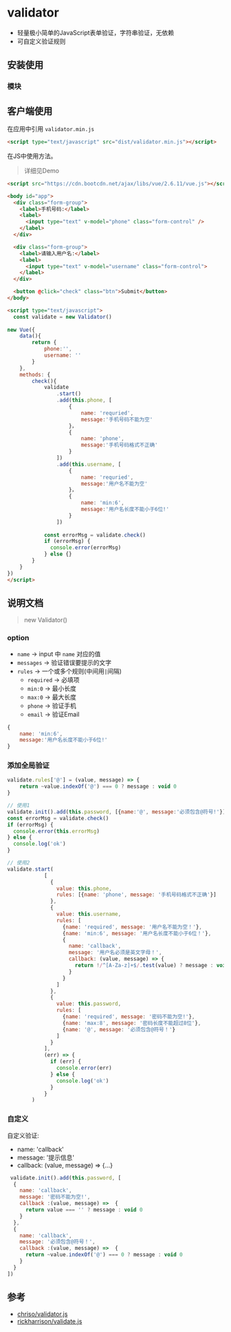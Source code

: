 # validator 
- 轻量极小简单的JavaScript表单验证，字符串验证，无依赖
- 可自定义验证规则

## 安装使用

### 模块

## 客户端使用

在应用中引用 `validator.min.js`

```html
<script type="text/javascript" src="dist/validator.min.js"></script>
```

在JS中使用方法。
> 详细见Demo
```html 
<script src="https://cdn.bootcdn.net/ajax/libs/vue/2.6.11/vue.js"></script>

<body id="app">
  <div class="form-group">
    <label>手机号码:</label>
    <label>
      <input type="text" v-model="phone" class="form-control" />
    </label>
  </div>

  <div class="form-group">
    <label>请输入用户名:</label>
    <label>
      <input type="text" v-model="username" class="form-control">
    </label>
  </div>

  <button @click="check" class="btn">Submit</button>
</body>

<script type="text/javascript">
  const validate = new Validator()
  
new Vue({
    data(){
        return {
            phone:'',
            username: ''
        }
    },
    methods: {
        check(){
            validate
                .start()
                .add(this.phone, [
                    {
                        name: 'requried',
                        message:'手机号码不能为空'
                    }，
                    {
                        name: 'phone',
                        message:'手机号码格式不正确'
                    }
                ])
                .add(this.username, [
                    {
                        name: 'requried',
                        message:'用户名不能为空'
                    }，
                    {
                        name: 'min:6',
                        message:'用户名长度不能小于6位!'
                    }
                ])
            
            const errorMsg = validate.check()
            if (errorMsg) {
              console.error(errorMsg)
            } else {}
        }
    }
})
</script>
```

## 说明文档

> new Validator()

### option

- `name` -> input 中 `name` 对应的值
- `messages` -> 验证错误要提示的文字
- `rules` -> 一个或多个规则(中间用`|`间隔)
    - `required` -> 必填项
    - `min:0` -> 最小长度
    - `max:0` -> 最大长度
    - `phone` -> 验证手机
    - `email` -> 验证Email
```js 
{
    name: 'min:6',
    message:'用户名长度不能小于6位!'
}
```

### 添加全局验证
```js
validate.rules['@'] = (value, message) => {
    return ~value.indexOf('@') === 0 ? message : void 0
}

// 使用1
validate.init().add(this.password, [{name:'@', message:'必须包含@符号!'}])
const errorMsg = validate.check()
if (errorMsg) {
  console.error(this.errorMsg)
} else {
  console.log('ok')
}

// 使用2
validate.start(
            [
              {
                value: this.phone,
                rules: [{name: 'phone', message: '手机号码格式不正确'}]
              },
              {
                value: this.username,
                rules: [
                  {name: 'required', message: '用户名不能为空！'},
                  {name: 'min:6', message: '用户名长度不能小于6位！'},
                  {
                    name: 'callback',
                    message: '用户名必须是英文字母！',
                    callback: (value, message) => {
                      return !/^[A-Za-z]+$/.test(value) ? message : void 0
                    }
                  }
                ]
              },
              {
                value: this.password,
                rules: [
                  {name: 'required', message: '密码不能为空!'},
                  {name: 'max:8', message: '密码长度不能超过8位'},
                  {name: '@', message: '必须包含@符号！'}
                ]
              }
            ],
            (err) => {
              if (err) {
                console.error(err)
              } else {
                console.log('ok')
              }
            }
        )

```


### 自定义
自定义验证:
- name: 'callback'
- message: '提示信息'
- callback: (value, message) => {...}
```js
 validate.init().add(this.password, [
  {
    name: 'callback',
    message: '密码不能为空!',
    callback :(value, message) =>  {
      return value === '' ? message : void 0
    }
  },
  {
    name: 'callback',
    message: '必须包含@符号！',
    callback :(value, message) =>  {
      return ~value.indexOf('@') === 0 ? message : void 0
    }
  }
])
```

## 参考
- [chriso/validator.js](https://github.com/chriso/validator.js)
- [rickharrison/validate.js](https://github.com/rickharrison/validate.js)
